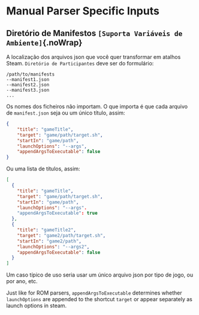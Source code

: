 # Manual Parser Specific Inputs

## Diretório de Manifestos `[Suporta Variáveis de Ambiente]`{.noWrap}

A localização dos arquivos json que você quer transformar em atalhos Steam. `Diretório de Participantes` deve ser do formulário:

```
/path/to/manifests
--manifest1.json
--manifest2.json
--manifest3.json
...
```
Os nomes dos ficheiros não importam. O que importa é que cada arquivo de `manifest.json` seja ou um único título, assim:
```json
{
    "title": "gameTitle",
    "target": "game/path/target.sh",
    "startIn": "game/path",
    "launchOptions": "--args",
    "appendArgsToExecutable": false
}
```
Ou uma lista de títulos, assim:
```json
[
  {
    "title": "gameTitle",
    "target": "game/path/target.sh",
    "startIn": "game/path",
    "launchOptions": "--args".
    "appendArgsToExecutable": true
  },
  {
    "title": "gameTitle2",
    "target": "game2/path/target.sh",
    "startIn": "game2/path",
    "launchOptions": "--args2",
    "appendArgsToExecutable": false
  }
]
```

Um caso típico de uso seria usar um único arquivo json por tipo de jogo, ou por ano, etc.

Just like for ROM parsers, `appendArgsToExecutable` determines whether `launchOptions` are appended to the shortcut `target` or appear separately as launch options in steam.
